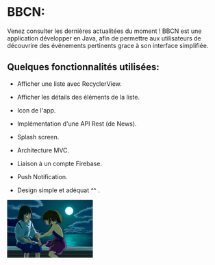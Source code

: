 # BBCN:

Venez consulter les dernières actualitées du moment !
BBCN est une application développer en Java, afin de permettre aux utilisateurs de découvrire des événements pertinents grace à son interface simplifiée.

## Quelques fonctionnalités utilisées:  

- Afficher une liste avec RecyclerView.

- Afficher les détails des éléments de la liste.

- Icon de l'app.

- Implémentation d'une API Rest (de News).

- Splash screen.

- Architecture MVC.

- Liaison à un compte Firebase.

- Push Notification.

- Design simple et adéquat ^^ .

<a href="image/image1.jpg"><img src="image/image1.jpg" width="200" /><a>
